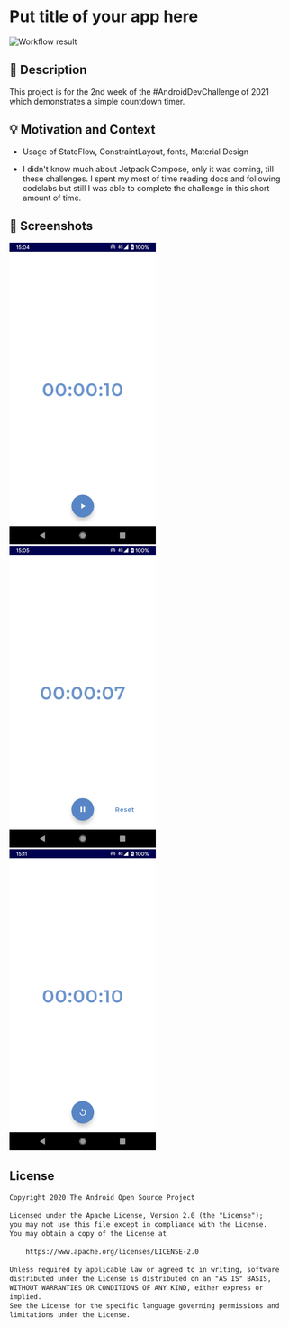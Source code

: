 # Put title of your app here

<!--- Replace <OWNER> with your Github Username and <REPOSITORY> with the name of your repository. -->
<!--- You can find both of these in the url bar when you open your repository in github. -->
![Workflow result](https://github.com/melomg/android-dev-challenge-countdown-timer/workflows/Check/badge.svg)


## :scroll: Description
<!--- Describe your app in one or two sentences -->
This project is for the 2nd week of the #AndroidDevChallenge of 2021 which demonstrates a simple countdown timer.


## :bulb: Motivation and Context
<!--- Optionally point readers to interesting parts of your submission. -->
- Usage of StateFlow, ConstraintLayout, fonts, Material Design
<!--- What are you especially proud of? -->
- I didn't know much about Jetpack Compose, only it was coming, till these challenges. I spent my most of time reading docs and following codelabs but still I was able to complete the challenge in this short amount of time.     


## :camera_flash: Screenshots
<!-- You can add more screenshots here if you like -->
<img src="/results/screenshot_1.png" width="260">&emsp;<img src="/results/screenshot_2.png" width="260">&emsp;<img src="/results/screenshot_3.png" width="260">

## License
```
Copyright 2020 The Android Open Source Project

Licensed under the Apache License, Version 2.0 (the "License");
you may not use this file except in compliance with the License.
You may obtain a copy of the License at

    https://www.apache.org/licenses/LICENSE-2.0

Unless required by applicable law or agreed to in writing, software
distributed under the License is distributed on an "AS IS" BASIS,
WITHOUT WARRANTIES OR CONDITIONS OF ANY KIND, either express or implied.
See the License for the specific language governing permissions and
limitations under the License.
```
